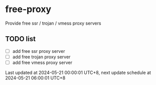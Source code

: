 
# free-proxy
Provide free ssr / trojan / vmess proxy servers


## TODO list
- [ ] add free ssr proxy server
- [ ] add free trojan proxy server
- [ ] add free vmess proxy server

Last updated at 2024-05-21 00:00:01 UTC+8, next update schedule at 2024-05-21 06:00:01 UTC+8

